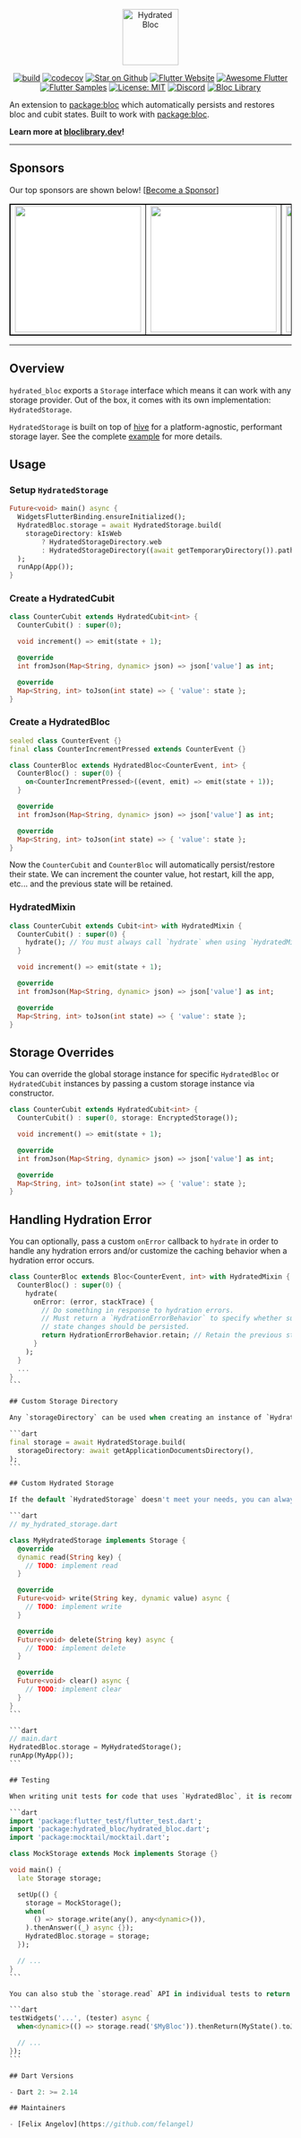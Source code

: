 <p align="center">
  <img src="https://github.com/felangel/bloc/raw/master/assets/logos/hydrated_bloc.png" height="100" alt="Hydrated Bloc">
</p>

<p align="center">
  <a href="https://github.com/felangel/bloc/actions"><img src="https://github.com/felangel/bloc/actions/workflows/main.yaml/badge.svg" alt="build"></a>
  <a href="https://codecov.io/gh/felangel/bloc"><img src="https://codecov.io/gh/felangel/bloc/branch/master/graph/badge.svg" alt="codecov"></a>
  <a href="https://github.com/felangel/bloc"><img src="https://img.shields.io/github/stars/felangel/bloc.svg?style=flat&logo=github&colorB=deeppink&label=stars" alt="Star on Github"></a>
  <a href="https://flutter.dev/docs/development/data-and-backend/state-mgmt/options#bloc--rx"><img src="https://img.shields.io/badge/flutter-website-deepskyblue.svg" alt="Flutter Website"></a>
  <a href="https://github.com/Solido/awesome-flutter#standard"><img src="https://img.shields.io/badge/awesome-flutter-blue.svg?longCache=true" alt="Awesome Flutter"></a>
  <a href="https://fluttersamples.com"><img src="https://img.shields.io/badge/flutter-samples-teal.svg?longCache=true" alt="Flutter Samples"></a>
  <a href="https://opensource.org/licenses/MIT"><img src="https://img.shields.io/badge/license-MIT-purple.svg" alt="License: MIT"></a>
  <a href="https://discord.gg/bloc"><img src="https://img.shields.io/discord/649708778631200778.svg?logo=discord&color=blue" alt="Discord"></a>
  <a href="https://github.com/felangel/bloc"><img src="https://tinyurl.com/bloc-library" alt="Bloc Library"></a>
</p>

An extension to [package:bloc](https://github.com/felangel/bloc) which automatically persists and restores bloc and cubit states. Built to work with [package:bloc](https://pub.dev/packages/bloc).

**Learn more at [bloclibrary.dev](https://bloclibrary.dev)!**

---

## Sponsors

Our top sponsors are shown below! [[Become a Sponsor](https://github.com/sponsors/felangel)]

<table style="background-color: white; border: 1px solid black">
    <tbody>
        <tr>
            <td align="center" style="border: 1px solid black">
                <a href="https://shorebird.dev"><img src="https://raw.githubusercontent.com/felangel/bloc/master/assets/sponsors/shorebird.png" width="225"/></a>
            </td>            
            <td align="center" style="border: 1px solid black">
                <a href="https://getstream.io/chat/flutter/tutorial/?utm_source=Github&utm_medium=Github_Repo_Content_Ad&utm_content=Developer&utm_campaign=Github_Jan2022_FlutterChat&utm_term=bloc"><img src="https://raw.githubusercontent.com/felangel/bloc/master/assets/sponsors/stream.png" width="225"/></a>
            </td>
            <td align="center" style="border: 1px solid black">
                <a href="https://rettelgame.com/"><img src="https://raw.githubusercontent.com/felangel/bloc/master/assets/sponsors/rettel.png" width="225"/></a>
            </td>
        </tr>
    </tbody>
</table>

---

## Overview

`hydrated_bloc` exports a `Storage` interface which means it can work with any storage provider. Out of the box, it comes with its own implementation: `HydratedStorage`.

`HydratedStorage` is built on top of [hive](https://pub.dev/packages/hive) for a platform-agnostic, performant storage layer. See the complete [example](https://github.com/felangel/bloc/blob/master/packages/hydrated_bloc/example) for more details.

## Usage

### Setup `HydratedStorage`

```dart
Future<void> main() async {
  WidgetsFlutterBinding.ensureInitialized();
  HydratedBloc.storage = await HydratedStorage.build(
    storageDirectory: kIsWeb
        ? HydratedStorageDirectory.web
        : HydratedStorageDirectory((await getTemporaryDirectory()).path),
  );
  runApp(App());
}
```

### Create a HydratedCubit

```dart
class CounterCubit extends HydratedCubit<int> {
  CounterCubit() : super(0);

  void increment() => emit(state + 1);

  @override
  int fromJson(Map<String, dynamic> json) => json['value'] as int;

  @override
  Map<String, int> toJson(int state) => { 'value': state };
}
```

### Create a HydratedBloc

```dart
sealed class CounterEvent {}
final class CounterIncrementPressed extends CounterEvent {}

class CounterBloc extends HydratedBloc<CounterEvent, int> {
  CounterBloc() : super(0) {
    on<CounterIncrementPressed>((event, emit) => emit(state + 1));
  }

  @override
  int fromJson(Map<String, dynamic> json) => json['value'] as int;

  @override
  Map<String, int> toJson(int state) => { 'value': state };
}
```

Now the `CounterCubit` and `CounterBloc` will automatically persist/restore their state. We can increment the counter value, hot restart, kill the app, etc... and the previous state will be retained.

### HydratedMixin

```dart
class CounterCubit extends Cubit<int> with HydratedMixin {
  CounterCubit() : super(0) {
    hydrate(); // You must always call `hydrate` when using `HydratedMixin`
  }

  void increment() => emit(state + 1);

  @override
  int fromJson(Map<String, dynamic> json) => json['value'] as int;

  @override
  Map<String, int> toJson(int state) => { 'value': state };
}
```

## Storage Overrides

You can override the global storage instance for specific `HydratedBloc` or `HydratedCubit` instances by passing a custom storage instance via constructor.

```dart
class CounterCubit extends HydratedCubit<int> {
  CounterCubit() : super(0, storage: EncryptedStorage());

  void increment() => emit(state + 1);

  @override
  int fromJson(Map<String, dynamic> json) => json['value'] as int;

  @override
  Map<String, int> toJson(int state) => { 'value': state };
}
```

## Handling Hydration Error

You can optionally, pass a custom `onError` callback to `hydrate` in order to handle any hydration errors and/or customize the caching behavior when a hydration error occurs.

````dart
class CounterBloc extends Bloc<CounterEvent, int> with HydratedMixin {
  CounterBloc() : super(0) {
    hydrate(
      onError: (error, stackTrace) {
        // Do something in response to hydration errors.
        // Must return a `HydrationErrorBehavior` to specify whether subsequent
        // state changes should be persisted.
        return HydrationErrorBehavior.retain; // Retain the previous state.
      }
    );
  }
  ...
}
```

## Custom Storage Directory

Any `storageDirectory` can be used when creating an instance of `HydratedStorage`:

```dart
final storage = await HydratedStorage.build(
  storageDirectory: await getApplicationDocumentsDirectory(),
);
```

## Custom Hydrated Storage

If the default `HydratedStorage` doesn't meet your needs, you can always implement a custom `Storage` by simply implementing the `Storage` interface and initializing `HydratedBloc` with the custom `Storage`.

```dart
// my_hydrated_storage.dart

class MyHydratedStorage implements Storage {
  @override
  dynamic read(String key) {
    // TODO: implement read
  }

  @override
  Future<void> write(String key, dynamic value) async {
    // TODO: implement write
  }

  @override
  Future<void> delete(String key) async {
    // TODO: implement delete
  }

  @override
  Future<void> clear() async {
    // TODO: implement clear
  }
}
```

```dart
// main.dart
HydratedBloc.storage = MyHydratedStorage();
runApp(MyApp());
```

## Testing

When writing unit tests for code that uses `HydratedBloc`, it is recommended to stub the `Storage` implementation using `package:mocktail`.

```dart
import 'package:flutter_test/flutter_test.dart';
import 'package:hydrated_bloc/hydrated_bloc.dart';
import 'package:mocktail/mocktail.dart';

class MockStorage extends Mock implements Storage {}

void main() {
  late Storage storage;

  setUp(() {
    storage = MockStorage();
    when(
      () => storage.write(any(), any<dynamic>()),
    ).thenAnswer((_) async {});
    HydratedBloc.storage = storage;
  });

  // ...
}
```

You can also stub the `storage.read` API in individual tests to return cached state:

```dart
testWidgets('...', (tester) async {
  when<dynamic>(() => storage.read('$MyBloc')).thenReturn(MyState().toJson());

  // ...
});
```

## Dart Versions

- Dart 2: >= 2.14

## Maintainers

- [Felix Angelov](https://github.com/felangel)
````

